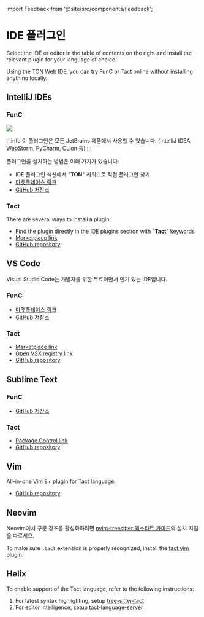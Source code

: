 import Feedback from '@site/src/components/Feedback';

# IDE 플러그인

Select the IDE or editor in the table of contents on the right and install the relevant plugin for your language of choice.

Using the [TON Web IDE](https://ide.ton.org/), you can try FunC or Tact online without installing anything locally.

## IntelliJ IDEs

### FunC

![](/img/docs/ton-jetbrains-plugin.png)

:::info
이 플러그인은 모든 JetBrains 제품에서 사용할 수 있습니다.
(IntelliJ IDEA, WebStorm, PyCharm, CLion 등)
:::

플러그인을 설치하는 방법은 여러 가지가 있습니다:

- IDE 플러그인 섹션에서 "**TON**" 키워드로 직접 플러그인 찾기
- [마켓플레이스 링크](https://plugins.jetbrains.com/plugin/23382-ton)
- [GitHub 저장소](https://github.com/ton-blockchain/intellij-ton)

### Tact

There are several ways to install a plugin:

- Find the plugin directly in the IDE plugins section with "**Tact**" keywords
- [Marketplace link](https://plugins.jetbrains.com/plugin/27290-tact)
- [GitHub repository](https://github.com/tact-lang/intelli-tact)

## VS Code

Visual Studio Code는 개발자를 위한 무료이면서 인기 있는 IDE입니다.

### FunC

- [마켓플레이스 링크](https://marketplace.visualstudio.com/items?itemName=tonwhales.func-vscode)
- [GitHub 저장소](https://github.com/ton-foundation/vscode-func)

### Tact

- [Marketplace link](https://marketplace.visualstudio.com/items?itemName=tonstudio.vscode-tact)
- [Open VSX registry link](https://open-vsx.org/extension/tonstudio/vscode-tact)
- [GitHub repository](https://github.com/tact-lang/tact-language-server)

## Sublime Text

### FunC

- [GitHub 저장소](https://github.com/savva425/func_plugin_sublimetext3)

### Tact

- [Package Control link](https://packagecontrol.io/packages/Tact)
- [GitHub repository](https://github.com/tact-lang/tact-sublime)

## Vim

All-in-one Vim 8+ plugin for Tact language.

- [GitHub repository](https://github.com/tact-lang/tact.vim)

## Neovim

Neovim에서 구문 강조를 활성화하려면 [nvim-treesitter 퀵스타트 가이드](https://github.com/nvim-treesitter/nvim-treesitter#quickstart)의 설치 지침을 따르세요.

To make sure `.tact` extension is properly recognized, install the [tact.vim](https://github.com/tact-lang/tact.vim) plugin.

## Helix

To enable support of the Tact language, refer to the following instructions:

1. For latest syntax highlighting, setup [tree-sitter-tact](https://github.com/tact-lang/tree-sitter-tact#helix)
2. For editor intelligence, setup [tact-language-server](https://github.com/tact-lang/tact-language-server#other-editors)

<Feedback />

